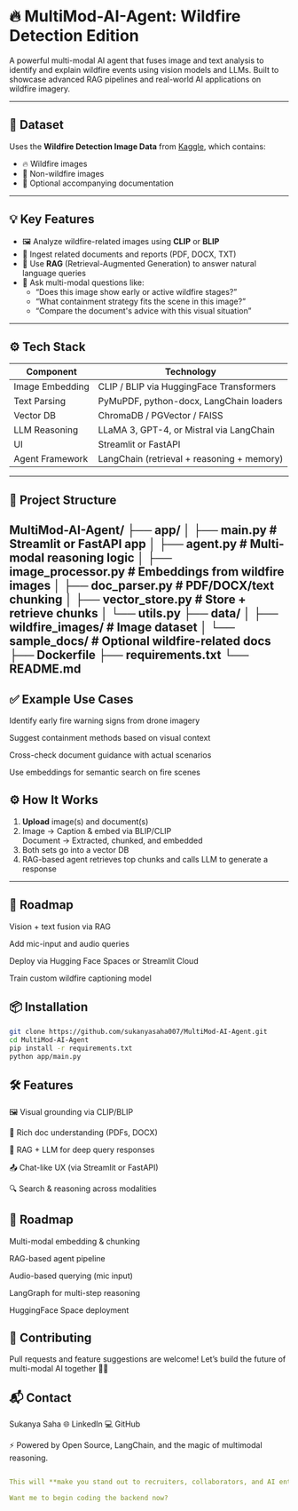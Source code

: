 # 🔥 MultiMod-AI-Agent: Wildfire Detection Edition

A powerful multi-modal AI agent that fuses image and text analysis to identify and explain wildfire events using vision models and LLMs. Built to showcase advanced RAG pipelines and real-world AI applications on wildfire imagery.

---

## 📸 Dataset

Uses the **Wildfire Detection Image Data** from [Kaggle](https://www.kaggle.com/datasets/brsdincer/wildfire-detection-image-data), which contains:

- 🔥 Wildfire images
- 🌲 Non-wildfire images
- 📄 Optional accompanying documentation

---

## 💡 Key Features

- 🖼️ Analyze wildfire-related images using **CLIP** or **BLIP**
- 📄 Ingest related documents and reports (PDF, DOCX, TXT)
- 🧠 Use **RAG** (Retrieval-Augmented Generation) to answer natural language queries
- 💬 Ask multi-modal questions like:  
  - “Does this image show early or active wildfire stages?”  
  - “What containment strategy fits the scene in this image?”  
  - “Compare the document's advice with this visual situation”

---

## ⚙️ Tech Stack

| Component         | Technology                                      |
|------------------|--------------------------------------------------|
| Image Embedding  | CLIP / BLIP via HuggingFace Transformers         |
| Text Parsing     | PyMuPDF, python-docx, LangChain loaders          |
| Vector DB        | ChromaDB / PGVector / FAISS                      |
| LLM Reasoning    | LLaMA 3, GPT-4, or Mistral via LangChain         |
| UI               | Streamlit or FastAPI                             |
| Agent Framework  | LangChain (retrieval + reasoning + memory)       |

---

## 📁 Project Structure
MultiMod-AI-Agent/
├── app/
│ ├── main.py # Streamlit or FastAPI app
│ ├── agent.py # Multi-modal reasoning logic
│ ├── image_processor.py # Embeddings from wildfire images
│ ├── doc_parser.py # PDF/DOCX/text chunking
│ ├── vector_store.py # Store + retrieve chunks
│ └── utils.py
├── data/
│ ├── wildfire_images/ # Image dataset
│ └── sample_docs/ # Optional wildfire-related docs
├── Dockerfile
├── requirements.txt
└── README.md
---

## ✅ Example Use Cases
Identify early fire warning signs from drone imagery

Suggest containment methods based on visual context

Cross-check document guidance with actual scenarios

Use embeddings for semantic search on fire scenes

## ⚙️ How It Works

1. **Upload** image(s) and document(s)
2. Image → Caption & embed via BLIP/CLIP  
   Document → Extracted, chunked, and embedded
3. Both sets go into a vector DB
4. RAG-based agent retrieves top chunks and calls LLM to generate a response

---

## 📌 Roadmap
 Vision + text fusion via RAG

 Add mic-input and audio queries

 Deploy via Hugging Face Spaces or Streamlit Cloud

 Train custom wildfire captioning model
 

## 📦 Installation

```bash
git clone https://github.com/sukanyasaha007/MultiMod-AI-Agent.git
cd MultiMod-AI-Agent
pip install -r requirements.txt
python app/main.py
```

## 🛠️ Features

🖼️ Visual grounding via CLIP/BLIP

📄 Rich doc understanding (PDFs, DOCX)

🧠 RAG + LLM for deep query responses

📤 Chat-like UX (via Streamlit or FastAPI)

🔍 Search & reasoning across modalities

## 📌 Roadmap
 Multi-modal embedding & chunking

 RAG-based agent pipeline

 Audio-based querying (mic input)

 LangGraph for multi-step reasoning

 HuggingFace Space deployment

## 🤝 Contributing
Pull requests and feature suggestions are welcome!
Let’s build the future of multi-modal AI together 💬🔗

## 📬 Contact
Sukanya Saha
🌐 LinkedIn
💻 GitHub

⚡ Powered by Open Source, LangChain, and the magic of multimodal reasoning.

```yaml

This will **make you stand out to recruiters, collaborators, and AI enthusiasts**. Let me know when you're ready to scaffold the actual code – I’ll start with `main.py` + `agent.py` and go module by module 🚀

Want me to begin coding the backend now?
```
